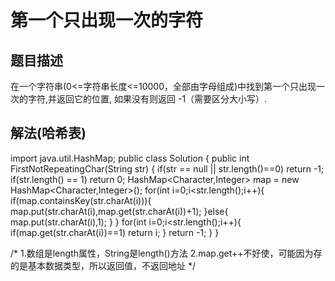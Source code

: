 # 第一个只出现一次的字符

## 题目描述
在一个字符串(0<=字符串长度<=10000，全部由字母组成)中找到第一个只出现一次的字符,并返回它的位置, 如果没有则返回 -1（需要区分大小写）.

## 解法(哈希表)
import java.util.HashMap;
public class Solution {
    public int FirstNotRepeatingChar(String str) {
        if(str == null || str.length()==0) return -1;
        if(str.length() == 1) return 0;
        HashMap<Character,Integer> map = new HashMap<Character,Integer>();
        for(int i=0;i<str.length();i++){
            if(map.containsKey(str.charAt(i))){
                map.put(str.charAt(i),map.get(str.charAt(i))+1);
            }else{
                map.put(str.charAt(i),1);
            }
        }
        for(int i=0;i<str.length();i++){
            if(map.get(str.charAt(i))==1) return i;
        }
        return -1;
    }
}

/*
1.数组是length属性，String是length()方法
2.map.get++不好使，可能因为存的是基本数据类型，所以返回值，不返回地址
*/
